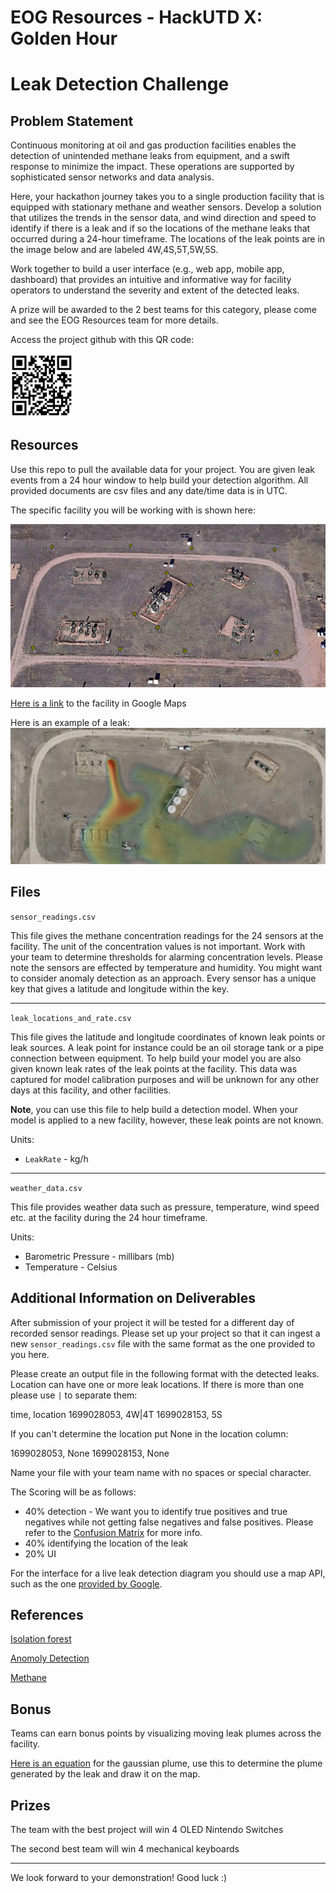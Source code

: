 # EOG Resources - HackUTD X: Golden Hour
# Leak Detection Challenge

## Problem Statement

Continuous monitoring at oil and gas production facilities enables the detection of unintended methane leaks from equipment, and a swift response to minimize the impact. These operations are supported by sophisticated sensor networks and data analysis.

Here, your hackathon journey takes you to a single production facility that is equipped with stationary methane and weather sensors. Develop a solution that utilizes the trends in the sensor data, and wind direction and speed to identify if there is a leak and if so the locations of the methane leaks that occurred during a 24-hour timeframe. The locations of the leak points are in the image below and are labeled 4W,4S,5T,5W,5S.

Work together to build a user interface (e.g., web app, mobile app, dashboard) that provides an intuitive and informative way for facility operators to understand the severity and extent of the detected leaks.

A prize will be awarded to the 2 best teams for this category, please come and see the EOG Resources team for more details.

Access the project github with this QR code: 

<img src="QR_CODE.png" alt="drawing" width="100"/>


## Resources

Use this repo to pull the available data for your project. You are given leak events from a 24 hour window to help build your detection algorithm. All provided documents are csv files and any date/time data is in UTC.

The specific facility you will be working with is shown here:

![](facility_map.png)

[Here is a link](https://www.google.com/maps/place/40%C2%B035%2746.0%22N+105%C2%B008%2724.3%22W/@40.5955073,-105.1399915,163m/data=!3m1!1e3!4m4!3m3!8m2!3d40.596114!4d-105.140075?entry=ttu) to the facility in Google Maps

Here is an example of a leak:
![](leak.png)


## Files

```sensor_readings.csv```

This file gives the methane concentration readings for the 24 sensors at the facility. The unit of the concentration values is not important. Work with your team to determine thresholds for alarming concentration levels. Please note the sensors are effected by temperature and humidity. You might want to consider anomaly detection as an approach. Every sensor has a unique key that gives a latitude and longitude within the key.

---

```leak_locations_and_rate.csv```

This file gives the latitude and longitude coordinates of known leak points or leak sources. A leak point for instance could be an oil storage tank or a pipe connection between equipment. To help build your model you are also given known leak rates of the leak points at the facility. This data was captured for model calibration purposes and will be unknown for any other days at this facility, and other facilities.

**Note**, you can use this file to help build a detection model. When your model is applied to a new facility, however, these leak points are not known.

Units:
- `LeakRate` - kg/h

---

```weather_data.csv```

This file provides weather data such as pressure, temperature, wind speed etc. at the facility during the 24 hour timeframe.

Units:
- Barometric Pressure - millibars (mb)
- Temperature - Celsius

## Additional Information on Deliverables

After submission of your project it will be tested for a different day of recorded sensor readings. Please set up your project so that it can ingest a new `sensor_readings.csv` file with the same format as the one provided to you here.

Please create an output file in the following format with the detected leaks. Location can have one or more leak locations. If there is more than one please use `|` to separate them:

time, location
1699028053, 4W|4T
1699028153, 5S  

If you can't determine the location put None in the location column:

1699028053, None
1699028153, None

Name your file with your team name with no spaces or special character.


The Scoring will be as follows:
- 40% detection - We want you to identify true positives and true negatives while not getting false negatives and false positives. Please refer to the [Confusion Matrix](https://en.wikipedia.org/wiki/Confusion_matrix) for more info. 
- 40% identifying the location of the leak
- 20% UI

For the interface for a live leak detection diagram you should use a map API, such as the one [provided by Google](https://developers.google.com/maps/apis-by-platform).

## References 

[Isolation forest](https://en.wikipedia.org/wiki/Isolation_forest)

[Anomoly Detection](https://pyod.readthedocs.io/)

[Methane](https://en.wikipedia.org/wiki/Methane)

## Bonus

Teams can earn bonus points by visualizing moving leak plumes across the facility.

[Here is an equation](https://courses.ecampus.oregonstate.edu/ne581/eleven/plume.htm) for the gaussian plume, use this to determine the plume generated by the leak and draw it on the map.

## Prizes

The team with the best project will win 4 OLED Nintendo Switches

The second best team will win 4 mechanical keyboards

---

We look forward to your demonstration! Good luck :)
